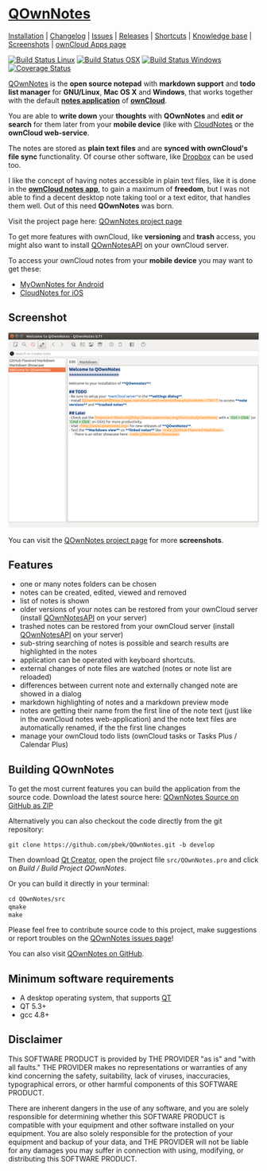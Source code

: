 # [QOwnNotes](http://www.qownnotes.org "QOwnNotes Offical Site") 

[Installation](http://www.qownnotes.org/installation) | 
[Changelog](https://github.com/pbek/QOwnNotes/blob/develop/CHANGELOG.md) | 
[Issues](https://github.com/pbek/QOwnNotes/issues) | 
[Releases](https://github.com/pbek/QOwnNotes/releases) |
[Shortcuts](https://github.com/pbek/QOwnNotes/blob/develop/SHORTCUTS.md) |
[Knowledge base](http://www.qownnotes.org/Knowledge-base) |
[Screenshots](http://www.qownnotes.org) |
[ownCloud Apps page](https://apps.owncloud.com/content/show.php?content=168497)

[![Build Status Linux](https://travis-ci.org/pbek/QOwnNotes.svg?branch=develop)](https://travis-ci.org/pbek/QOwnNotes)
[![Build Status OSX](https://ci.gitlab.com/projects/5070/status.png?ref=develop)](https://ci.gitlab.com/projects/5070)
[![Build Status Windows](https://ci.appveyor.com/api/projects/status/github/pbek/QOwnNotes)](https://ci.appveyor.com/project/pbek/qownnotes)
[![Coverage Status](https://coveralls.io/repos/pbek/QOwnNotes/badge.svg?branch=develop&service=github)](https://coveralls.io/github/pbek/QOwnNotes?branch=develop)

[QOwnNotes](http://www.qownnotes.org) is the **open source notepad** with **markdown support** and **todo list manager** for **GNU/Linux**, **Mac OS X** and **Windows**, that works together with the default [**notes application**](https://github.com/owncloud/notes) of [**ownCloud**](http://owncloud.org/).

You are able to **write down** your **thoughts** with **QOwnNotes** and **edit or search** for them later from your **mobile device** (like with [CloudNotes](http://peterandlinda.com/cloudnotes/) or the **ownCloud web-service**.

The notes are stored as **plain text files** and are **synced with ownCloud's file sync** functionality. Of course other software, like [Dropbox](https://www.dropbox.com) can be used too.

I like the concept of having notes accessible in plain text files, like it is done in the [**ownCloud notes app**](https://github.com/owncloud/notes), to gain a maximum of **freedom**, but I was not able to find a decent desktop note taking tool or a text editor, that handles them well. Out of this need **QOwnNotes** was born.

Visit the project page here: [QOwnNotes project page](http://www.qownnotes.org)

To get more features with ownCloud, like **versioning** and **trash** access, you might also want to install [QOwnNotesAPI](https://github.com/pbek/qownnotesapi) on your ownCloud server.

To access your ownCloud notes from your **mobile device** you may want to get these:
- [MyOwnNotes for Android](https://f-droid.org/app/org.aykit.MyOwnNotes)
- [CloudNotes for iOS](https://itunes.apple.com/de/app/cloudnotes-owncloud-notes/id813973264?mt=8)

## Screenshot
![Screenhot](screenshot.png)

You can visit the [QOwnNotes project page](http://www.qownnotes.org) for more **screenshots**.

## Features
- one or many notes folders can be chosen
- notes can be created, edited, viewed and removed
- list of notes is shown
- older versions of your notes can be restored from your ownCloud server (install [QOwnNotesAPI](https://github.com/pbek/qownnotesapi) on your server)
- trashed notes can be restored from your ownCloud server (install [QOwnNotesAPI](https://github.com/pbek/qownnotesapi) on your server)
- sub-string searching of notes is possible and search results are highlighted in the notes
- application can be operated with keyboard shortcuts.
- external changes of note files are watched (notes or note list are reloaded)
- differences between current note and externally changed note are showed in a dialog
- markdown highlighting of notes and a markdown preview mode
- notes are getting their name from the first line of the note text (just like in the ownCloud notes web-application) and the note text files are automatically renamed, if the the first line changes
- manage your ownCloud todo lists (ownCloud tasks or Tasks Plus / Calendar Plus)

## Building QOwnNotes
To get the most current features you can build the application from the source code. Download the latest source here: [QOwnNotes Source on GitHub as ZIP](https://github.com/pbek/QOwnNotes/archive/develop.zip)

Alternatively you can also checkout the code directly from the git repository:

```shell
git clone https://github.com/pbek/QOwnNotes.git -b develop
```

Then download [Qt Creator](http://www.qt.io/download-open-source), open the project file `src/QOwnNotes.pro` and click on *Build / Build Project QOwnNotes*.

Or you can build it directly in your terminal:

```shell
cd QOwnNotes/src
qmake
make
```

Please feel free to contribute source code to this project, make suggestions or report troubles on the [QOwnNotes issues page](https://github.com/pbek/QOwnNotes/issues)!

You can also visit [QOwnNotes on GitHub](https://github.com/pbek/QOwnNotes).

## Minimum software requirements
- A desktop operating system, that supports [QT](http://www.qt.io/)
- QT 5.3+
- gcc 4.8+

## Disclaimer
This SOFTWARE PRODUCT is provided by THE PROVIDER "as is" and "with all faults." THE PROVIDER makes no representations or warranties of any kind concerning the safety, suitability, lack of viruses, inaccuracies, typographical errors, or other harmful components of this SOFTWARE PRODUCT. 

There are inherent dangers in the use of any software, and you are solely responsible for determining whether this SOFTWARE PRODUCT is compatible with your equipment and other software installed on your equipment. You are also solely responsible for the protection of your equipment and backup of your data, and THE PROVIDER will not be liable for any damages you may suffer in connection with using, modifying, or distributing this SOFTWARE PRODUCT.

